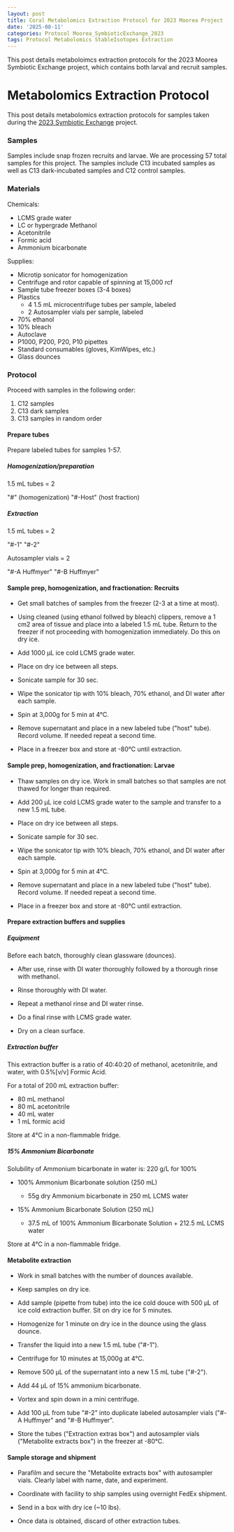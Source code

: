 ```yaml
---
layout: post
title: Coral Metabolomics Extraction Protocol for 2023 Moorea Project
date: '2025-08-11'
categories: Protocol Moorea_SymbioticExchange_2023
tags: Protocol Metabolomics StableIsotopes Extraction
---
```


This post details metaboloimcs extraction protocols for the 2023 Moorea Symbiotic Exchange project, which contains both larval and recruit samples.  

# Metabolomics Extraction Protocol 

This post details metabolomics extraction protocols for samples taken during the [2023 Symbiotic Exchange](https://github.com/AHuffmyer/moorea_symbiotic_exchange_2023) project. 

### Samples 

Samples include snap frozen recruits and larvae. We are processing 57 total samples for this project. The samples include C13 incubated samples as well as C13 dark-incubated samples and C12 control samples.    

### Materials 

Chemicals: 

- LCMS grade water 
- LC or hypergrade Methanol
- Acetonitrile
- Formic acid 
- Ammonium bicarbonate

Supplies:  

- Microtip sonicator for homogenization
- Centrifuge and rotor capable of spinning at 15,000 rcf
- Sample tube freezer boxes (3-4 boxes)
- Plastics 
	- 4 1.5 mL microcentrifuge tubes per sample, labeled 
	- 2 Autosampler vials per sample, labeled 
- 70% ethanol
- 10% bleach 
- Autoclave
- P1000, P200, P20, P10 pipettes 
- Standard consumables (gloves, KimWipes, etc.)
- Glass dounces 

### Protocol 

Proceed with samples in the following order: 

1. C12 samples
2. C13 dark samples
3. C13 samples in random order 

#### Prepare tubes 

Prepare labeled tubes for samples 1-57.  

##### Homogenization/preparation 

1.5 mL tubes = 2 

"#" (homogenization)
"#-Host" (host fraction) 

##### Extraction 

1.5 mL tubes = 2 

"#-1" 
"#-2" 

Autosampler vials = 2 

"#-A Huffmyer"
"#-B Huffmyer"

#### Sample prep, homogenization, and fractionation: Recruits 

- Get small batches of samples from the freezer (2-3 at a time at most). 

- Using cleaned (using ethanol follwed by bleach) clippers, remove a 1 cm2 area of tissue and place into a labeled 1.5 mL tube. Return to the freezer if not proceeding with homogenization immediately. Do this on dry ice. 

- Add 1000 µL ice cold LCMS grade water.

- Place on dry ice between all steps.  

- Sonicate sample for 30 sec.

- Wipe the sonicator tip with 10% bleach, 70% ethanol, and DI water after each sample. 

- Spin at 3,000g for 5 min at 4°C. 

- Remove supernatant and place in a new labeled tube ("host" tube). Record volume. If needed repeat a second time. 

- Place in a freezer box and store at -80°C until extraction.  

#### Sample prep, homogenization, and fractionation: Larvae

- Thaw samples on dry ice. Work in small batches so that samples are not thawed for longer than required. 

- Add 200 µL ice cold LCMS grade water to the sample and transfer to a new 1.5 mL tube.

- Place on dry ice between all steps.  

- Sonicate sample for 30 sec.

- Wipe the sonicator tip with 10% bleach, 70% ethanol, and DI water after each sample. 

- Spin at 3,000g for 5 min at 4°C. 

- Remove supernatant and place in a new labeled tube ("host" tube). Record volume. If needed repeat a second time.

- Place in a freezer box and store at -80°C until extraction.

#### Prepare extraction buffers and supplies 

##### Equipment

Before each batch, thoroughly clean glassware (dounces).  

- After use, rinse with DI water thoroughly followed by a thorough rinse with methanol.  

- Rinse thoroughly with DI water.  

- Repeat a methanol rinse and DI water rinse. 

- Do a final rinse with LCMS grade water. 

- Dry on a clean surface. 

##### Extraction buffer 

This extraction buffer is a ratio of 40:40:20 of methanol, acetonitrile, and water, with 0.5%[v/v] Formic Acid. 

For a total of 200 mL extraction buffer:

- 80 mL methanol
- 80 mL acetonitrile
- 40 mL water
- 1 mL formic acid

Store at 4°C in a non-flammable fridge. 

##### 15% Ammonium Bicarbonate 

Solubility of Ammonium bicarbonate in water is: 220 g/L for 100%  

- 100% Ammonium Bicarbonate solution (250 mL)
	- 55g dry Ammonium bicarbonate in 250 mL LCMS water

- 15% Ammonium Bicarbonate Solution (250 mL)
	- 37.5 mL of 100% Ammonium Bicarbonate Solution + 212.5 mL LCMS water

Store at 4°C in a non-flammable fridge. 

#### Metabolite extraction

- Work in small batches with the number of dounces available. 

- Keep samples on dry ice. 

- Add sample (pipette from tube) into the ice cold douce with 500 µL of ice cold extraction buffer. Sit on dry ice for 5 minutes.

- Homogenize for 1 minute on dry ice in the dounce using the glass dounce. 

- Transfer the liquid into a new 1.5 mL tube ("#-1").  

- Centrifuge for 10 minutes at 15,000g at 4°C. 

- Remove 500 µL of the supernatant into a new 1.5 mL tube ("#-2"). 

- Add 44 µL of 15% ammonium bicarbonate. 

- Vortex and spin down in a mini centrifuge. 

- Add 100 µL from tube "#-2" into duplicate labeled autosampler vials ("#-A Huffmyer" and "#-B Huffmyer". 

- Store the tubes ("Extraction extras box") and autosampler vials ("Metabolite extracts box") in the freezer at -80°C.  

#### Sample storage and shipment 

- Parafilm and secure the "Metabolite extracts box" with autosampler vials. Clearly label with name, date, and experiment. 

- Coordinate with facility to ship samples using overnight FedEx shipment. 

- Send in a box with dry ice (~10 lbs). 

- Once data is obtained, discard of other extraction tubes. 


